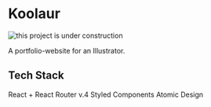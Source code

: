 # Koolaur

![this project is under construction](https://klimcode.github.io/base/construction.png)

A portfolio-website for an Illustrator.

## Tech Stack

React + React Router v.4
Styled Components
Atomic Design
